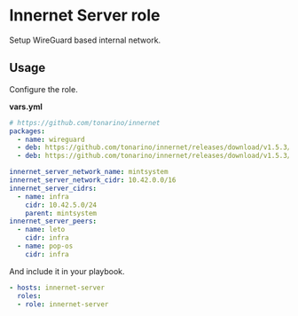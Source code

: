 # Innernet Server role

Setup WireGuard based internal network.

## Usage

Configure the role.

**vars.yml**

```yml
# https://github.com/tonarino/innernet
packages:
  - name: wireguard
  - deb: https://github.com/tonarino/innernet/releases/download/v1.5.3/innernet_1.5.3_amd64.deb
  - deb: https://github.com/tonarino/innernet/releases/download/v1.5.3/innernet-server_1.5.3_amd64.deb

innernet_server_network_name: mintsystem
innernet_server_network_cidr: 10.42.0.0/16
innernet_server_cidrs:
  - name: infra
    cidr: 10.42.5.0/24
    parent: mintsystem
innernet_server_peers:
  - name: leto
    cidr: infra
  - name: pop-os
    cidr: infra
```

And include it in your playbook.

```yml
- hosts: innernet-server
  roles:
  - role: innernet-server
```
